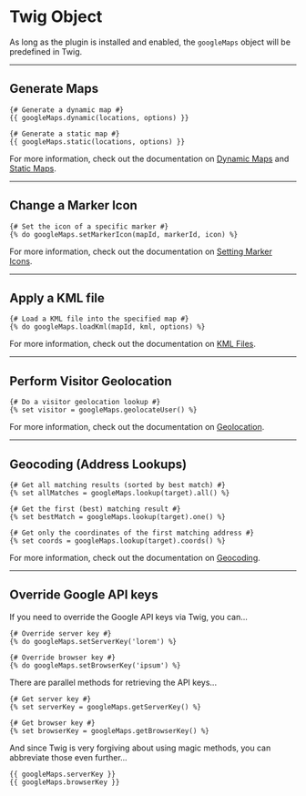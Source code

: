 # Twig Object

As long as the plugin is installed and enabled, the `googleMaps` object will be predefined in Twig.

---

## Generate Maps

```twig
{# Generate a dynamic map #}
{{ googleMaps.dynamic(locations, options) }}

{# Generate a static map #}
{{ googleMaps.static(locations, options) }}
```

For more information, check out the documentation on [Dynamic Maps](/maps/dynamic/) and [Static Maps](/maps/static/).

---

## Change a Marker Icon

```twig
{# Set the icon of a specific marker #}
{% do googleMaps.setMarkerIcon(mapId, markerId, icon) %}
```

For more information, check out the documentation on [Setting Marker Icons](/guides/setting-marker-icons/#change-a-marker-icon).

---

## Apply a KML file

```twig
{# Load a KML file into the specified map #}
{% do googleMaps.loadKml(mapId, kml, options) %}
```

For more information, check out the documentation on [KML Files](/guides/kml-files/).

---

## Perform Visitor Geolocation

```twig
{# Do a visitor geolocation lookup #}
{% set visitor = googleMaps.geolocateUser() %}
```

For more information, check out the documentation on [Geolocation](/geolocation/).

---

## Geocoding (Address Lookups)

```twig
{# Get all matching results (sorted by best match) #}
{% set allMatches = googleMaps.lookup(target).all() %}

{# Get the first (best) matching result #}
{% set bestMatch = googleMaps.lookup(target).one() %}

{# Get only the coordinates of the first matching address #}
{% set coords = googleMaps.lookup(target).coords() %}
```

For more information, check out the documentation on [Geocoding](/geocoding/).

---

## Override Google API keys

If you need to override the Google API keys via Twig, you can...

```twig
{# Override server key #}
{% do googleMaps.setServerKey('lorem') %}

{# Override browser key #}
{% do googleMaps.setBrowserKey('ipsum') %}
```

There are parallel methods for retrieving the API keys...

```twig
{# Get server key #}
{% set serverKey = googleMaps.getServerKey() %}

{# Get browser key #}
{% set browserKey = googleMaps.getBrowserKey() %}
```

And since Twig is very forgiving about using magic methods, you can abbreviate those even further...

```twig
{{ googleMaps.serverKey }}
{{ googleMaps.browserKey }}
```
